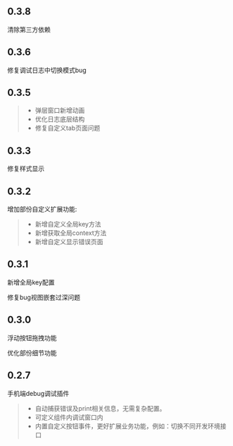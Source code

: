 ## 0.3.8
清除第三方依赖

## 0.3.6
修复调试日志中切换模式bug

## 0.3.5
> * 弹层窗口新增动画
> * 优化日志底层结构
> * 修复自定义tab页面问题

## 0.3.3
修复样式显示

## 0.3.2
增加部份自定义扩展功能:
> * 新增自定义全局key方法
> * 新增获取全局context方法
> * 新增自定义显示错误页面

## 0.3.1
新增全局key配置

修复bug视图嵌套过深问题

## 0.3.0
浮动按钮拖拽功能

优化部份细节功能

## 0.2.7

手机端debug调试插件
> * 自动捕获错误及print相关信息，无需复杂配置。
> * 可定义组件内调试窗口内
> * 内置自定义按钮事件，更好扩展业务功能，例如：切换不同开发环境接口
